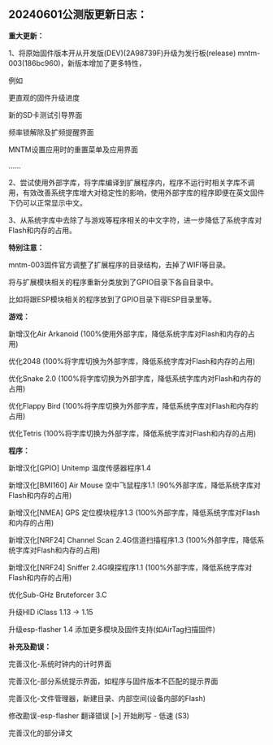 20240601公测版更新日志：
-------------------------------------------------------------------------------------------
**重大更新：**

1、将原始固件版本开从开发版(DEV)(2A98739F)升级为发行板(release) mntm-003(186bc960)，新版本增加了更多特性，

例如

更直观的固件升级进度

新的SD卡测试引导界面

频率锁解除及扩频提醒界面

MNTM设置应用时的重置菜单及应用界面

……

2、尝试使用外部字库，将字库编译到扩展程序内，程序不运行时相关字库不调用，有效改善系统字库增大对稳定性的影响，使用外部字库的程序即便在英文固件下仍可以正常显示中文。

3、从系统字库中去除了与游戏等程序相关的中文字符，进一步降低了系统字库对Flash和内存的占用。


**特别注意：**

mntm-003固件官方调整了扩展程序的目录结构，去掉了WIFI等目录。

将与扩展模块相关的程序重新分类放到了GPIO目录下各自目录中。

比如将跟ESP模块相关的程序放到了GPIO目录下得ESP目录里等。


**游戏：**

新增汉化Air Arkanoid (100%使用外部字库，降低系统字库对Flash和内存的占用)

优化2048 (100%将字库切换为外部字库，降低系统字库对Flash和内存的占用)

优化Snake 2.0 (100%将字库切换为外部字库，降低系统字库内对Flash和内存的占用)

优化Flappy Bird (100%将字库切换为外部字库，降低系统字库对Flash和内存的占用)

优化Tetris (100%将字库切换为外部字库，降低系统字库对Flash和内存的占用)


**程序：**

新增汉化[GPIO] Unitemp 温度传感器程序1.4

新增汉化[BMI160] Air Mouse 空中飞鼠程序1.1 (90%外部字库，降低系统字库对Flash和内存的占用)

新增汉化[NMEA] GPS 定位模块程序1.3 (100%外部字库，降低系统字库对Flash和内存的占用)

新增汉化[NRF24] Channel Scan 2.4G信道扫描程序1.3 (100%外部字库，降低系统字库对Flash和内存的占用)

新增汉化[NRF24] Sniffer 2.4G嗅探程序1.1 (100%外部字库，降低系统字库对Flash和内存的占用)


优化Sub-GHz Bruteforcer 3.C

升级HID iClass 1.13 -> 1.15

升级esp-flasher 1.4 添加更多模块及固件支持(如AirTag扫描固件)


**补充及勘误：**

完善汉化-系统时钟内的计时界面

完善汉化-部分系统提示界面，如程序与固件版本不匹配的提示界面

完善汉化-文件管理器，新建目录、内部空间(设备内部的Flash)

修改勘误-esp-flasher 翻译错误 [>] 开始刷写 - 低速 (S3)

完善汉化的部分译文

